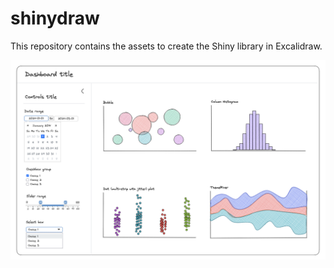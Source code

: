 # shinydraw
This repository contains the assets to create the Shiny library in Excalidraw.

<img src='images/example-dashboard.png' align="centre"/>